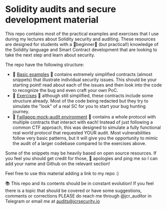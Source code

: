 # Solidity audits and secure development material

This repo contains most of the practical examples and exercises that I use during my lectures about Solidity security and auditing. These resources are designed for students with a :seedling:beginner:seedling: (but practical!) knowledge of the Solidity language and Smart Contract development that are looking to take the next step and learn about security.

The repo have the following structure:

- :bug: [Basic examples](/examples) :bug: contains extremely simplified contracts (almost snippets) that illustrate individual security issues. This should be your starting point! read about each of the issues and then look into the code to recognize the bug and even craft your own PoC.
- :hatching_chick: [Exercises](/exercises) :hatching_chick: although still simplified, these contracts include some structure already. Most of the code being redacted but they try to simulate the "look" of a real SC for you to start your bug hunting journey.
- :muscle: [Faillapop mock-audit environment](/faillapop) :muscle: contains a whole protocol with multiple contracts that interact with each! Instead of just following a common CTF approach, this was designed to simulate a fully functional real world protocol that requested YOUR audit. Most vulnerabilities follow very basic patterns, but it will give you the opportunity to mimic the audit of a larger codebase compared to the exercises above. 


Some of the snippets may be heavily based on open source resources. If you feel you should get credit for those, :bow: apologies and ping me so I can add your name and Github on the relevant section!


Feel free to use this material adding a link to my repo :)


:books: This repo and its contents should be in constant evolution! If you feel there is a topic that should be covered or have some suggestions, comments or corrections PLEASE do reach me through @jcr_auditor in Telegram or email me at audits@jcrsecurity.io
